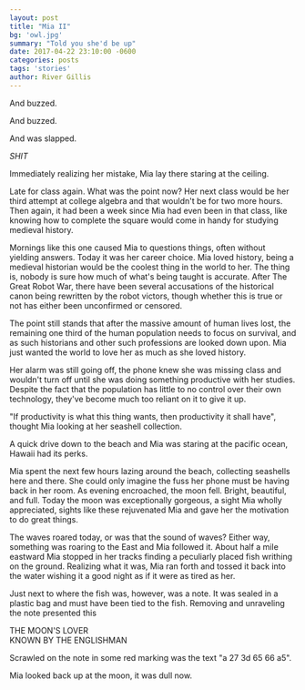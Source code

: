 ```yaml
---
layout: post
title: "Mia II"
bg: 'owl.jpg'
summary: "Told you she'd be up"
date: 2017-04-22 23:10:00 -0600
categories: posts
tags: 'stories'
author: River Gillis
---
```


And buzzed.
  
And buzzed.
  
And was slapped.
  
*SHIT*
 
Immediately realizing her mistake, Mia lay there staring at the ceiling.
  
Late for class again. What was the point now? Her next class would be her third attempt at college algebra and that wouldn't be for two more hours. Then again, it had been a week since Mia had even been in that class, like knowing how to complete the square would come in handy for studying medieval history.
  
Mornings like this one caused Mia to questions things, often without yielding answers. Today it was her career choice. Mia loved history, being a medieval historian would be the coolest thing in the world to her. The thing is, nobody is sure how much of what's being taught is accurate. After The Great Robot War, there have been several accusations of the historical canon being rewritten by the robot victors, though whether this is true or not has either been unconfirmed or censored.
  
The point still stands that after the massive amount of human lives lost, the remaining one third of the human population needs to focus on survival, and as such historians and other such professions are looked down upon. Mia just wanted the world to love her as much as she loved history.
  
Her alarm was still going off, the phone knew she was missing class and wouldn't turn off until she was doing something productive with her studies. Despite the fact that the population has little to no control over their own technology, they've become much too reliant on it to give it up.
  
"If productivity is what this thing wants, then productivity it shall have", thought Mia looking at her seashell collection.
  
A quick drive down to the beach and Mia was staring at the pacific ocean, Hawaii had its perks.
  
Mia spent the next few hours lazing around the beach, collecting seashells here and there. She could only imagine the fuss her phone must be having back in her room. As evening encroached, the moon fell. Bright, beautiful, and full. Today the moon was exceptionally gorgeous, a sight Mia wholly appreciated, sights like these rejuvenated Mia and gave her the motivation to do great things.
  
The waves roared today, or was that the sound of waves? Either way, something was roaring to the East and Mia followed it. About half a mile eastward Mia stopped in her tracks finding a peculiarly placed fish writhing on the ground. Realizing what it was, Mia ran forth and tossed it back into the water wishing it a good night as if it were as tired as her.
  
Just next to where the fish was, however, was a note. It was sealed in a plastic bag and must have been tied to the fish. Removing and unraveling the note presented this
  
THE MOON'S LOVER  
KNOWN BY THE ENGLISHMAN
  
Scrawled on the note in some red marking was the text "a 27 3d 65 66 a5".
  
Mia looked back up at the moon, it was dull now.
  

